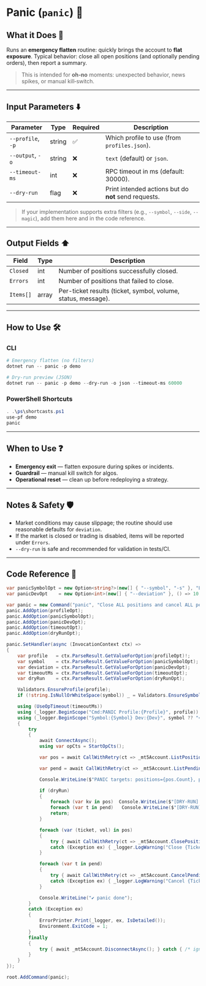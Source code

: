 # Panic (`panic`) 🚨

## What it Does 🎯

Runs an **emergency flatten** routine: quickly brings the account to **flat exposure**.
Typical behavior: close all open positions (and optionally pending orders), then report a summary.

> This is intended for **oh‑no** moments: unexpected behavior, news spikes, or manual kill‑switch.

---

## Input Parameters ⬇️

| Parameter         | Type   | Required | Description                                          |
| ----------------- | ------ | -------- | ---------------------------------------------------- |
| `--profile`, `-p` | string | ✅        | Which profile to use (from `profiles.json`).         |
| `--output`, `-o`  | string | ❌        | `text` (default) or `json`.                          |
| `--timeout-ms`    | int    | ❌        | RPC timeout in ms (default: 30000).                  |
| `--dry-run`       | flag   | ❌        | Print intended actions but do **not** send requests. |

> If your implementation supports extra filters (e.g., `--symbol`, `--side`, `--magic`), add them here and in the code reference.

---

## Output Fields ⬆️

| Field     | Type  | Description                                                   |
| --------- | ----- | ------------------------------------------------------------- |
| `Closed`  | int   | Number of positions successfully closed.                      |
| `Errors`  | int   | Number of positions that failed to close.                     |
| `Items[]` | array | Per-ticket results (ticket, symbol, volume, status, message). |

---

## How to Use 🛠️

### CLI

```powershell
# Emergency flatten (no filters)
dotnet run -- panic -p demo

# Dry-run preview (JSON)
dotnet run -- panic -p demo --dry-run -o json --timeout-ms 60000
```

### PowerShell Shortcuts

```powershell
. .\ps\shortcasts.ps1
use-pf demo
panic
```

---

## When to Use ❓

* **Emergency exit** — flatten exposure during spikes or incidents.
* **Guardrail** — manual kill switch for algos.
* **Operational reset** — clean up before redeploying a strategy.

---

## Notes & Safety 🛡️

* Market conditions may cause slippage; the routine should use reasonable defaults for `deviation`.
* If the market is closed or trading is disabled, items will be reported under `Errors`.
* `--dry-run` is safe and recommended for validation in tests/CI.

---

## Code Reference 🧩

```csharp
var panicSymbolOpt = new Option<string?>(new[] { "--symbol", "-s" }, "Limit to symbol (optional)");
var panicDevOpt    = new Option<int>(new[] { "--deviation" }, () => 10, "Max slippage for closes");

var panic = new Command("panic", "Close ALL positions and cancel ALL pendings (optionally by symbol)");
panic.AddOption(profileOpt);
panic.AddOption(panicSymbolOpt);
panic.AddOption(panicDevOpt);
panic.AddOption(timeoutOpt);
panic.AddOption(dryRunOpt);

panic.SetHandler(async (InvocationContext ctx) =>
{
    var profile   = ctx.ParseResult.GetValueForOption(profileOpt)!;
    var symbol    = ctx.ParseResult.GetValueForOption(panicSymbolOpt);
    var deviation = ctx.ParseResult.GetValueForOption(panicDevOpt);
    var timeoutMs = ctx.ParseResult.GetValueForOption(timeoutOpt);
    var dryRun    = ctx.ParseResult.GetValueForOption(dryRunOpt);

    Validators.EnsureProfile(profile);
    if (!string.IsNullOrWhiteSpace(symbol)) _ = Validators.EnsureSymbol(symbol!);

    using (UseOpTimeout(timeoutMs))
    using (_logger.BeginScope("Cmd:PANIC Profile:{Profile}", profile))
    using (_logger.BeginScope("Symbol:{Symbol} Dev:{Dev}", symbol ?? "<any>", deviation))
    {
        try
        {
            await ConnectAsync();
            using var opCts = StartOpCts();

            var pos = await CallWithRetry(ct => _mt5Account.ListPositionVolumesAsync(symbol, ct), opCts.Token);

            var pend = await CallWithRetry(ct => _mt5Account.ListPendingTicketsAsync(symbol, ct), opCts.Token);

            Console.WriteLine($"PANIC targets: positions={pos.Count}, pendings={pend.Count}");

            if (dryRun)
            {
                foreach (var kv in pos)  Console.WriteLine($"[DRY-RUN] CLOSE ticket={kv.Key} vol={kv.Value}");
                foreach (var t in pend)   Console.WriteLine($"[DRY-RUN] CANCEL ticket={t}");
                return;
            }

            foreach (var (ticket, vol) in pos)
            {
                try { await CallWithRetry(ct => _mt5Account.ClosePositionFullAsync(ticket, vol, deviation, ct), opCts.Token); }
                catch (Exception ex) { _logger.LogWarning("Close {Ticket} failed: {Msg}", ticket, ex.Message); }
            }

            foreach (var t in pend)
            {
                try { await CallWithRetry(ct => _mt5Account.CancelPendingOrderAsync(t, ct), opCts.Token); }
                catch (Exception ex) { _logger.LogWarning("Cancel {Ticket} failed: {Msg}", t, ex.Message); }
            }

            Console.WriteLine("✔ panic done");
        }
        catch (Exception ex)
        {
            ErrorPrinter.Print(_logger, ex, IsDetailed());
            Environment.ExitCode = 1;
        }
        finally
        {
            try { await _mt5Account.DisconnectAsync(); } catch { /* ignore */ }
        }
    }
});

root.AddCommand(panic);
```
